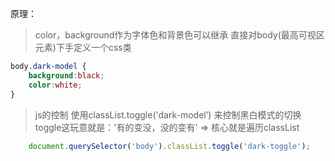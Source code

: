 原理：
> color，background作为字体色和背景色可以继承
> 直接对body(最高可视区元素)下手定义一个css类
```css
body.dark-model {
    background:black;
    color:white;
}
```
> js的控制
> 使用classList.toggle('dark-model’)
>  来控制黑白模式的切换
> toggle这玩意就是：'有的变没，没的变有'  => 核心就是遍历classList
```js
    document.querySelector('body').classList.toggle('dark-toggle');
```
